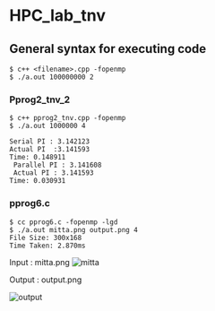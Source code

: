 # HPC_lab_tnv



## General syntax for executing code
```
$ c++ <filename>.cpp -fopenmp
$ ./a.out 100000000 2
```


### Pprog2_tnv_2

```
$ c++ pprog2_tnv.cpp -fopenmp
$ ./a.out 1000000 4
```

```
Serial PI : 3.142123 
Actual PI  :3.141593 
Time: 0.148911 
 Parallel PI : 3.141608 
 Actual PI : 3.141593 
Time: 0.030931 
```


### pprog6.c

```
$ cc pprog6.c -fopenmp -lgd
$ ./a.out mitta.png output.png 4
File Size: 300x168
Time Taken: 2.870ms

```
Input : mitta.png
![mitta](https://user-images.githubusercontent.com/17908655/45671561-5353bd80-bb43-11e8-93cc-5f6cf1540d23.png)

Output : output.png

![output](https://user-images.githubusercontent.com/17908655/45671562-5353bd80-bb43-11e8-8dea-475528366f45.png)


